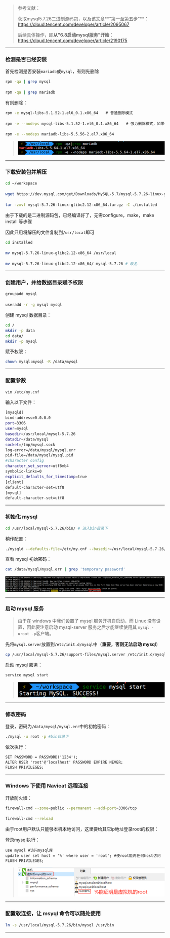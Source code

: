 > 参考文献：
>
> 获取mysql5.7.26二进制源码包，以及该文章**"第一至第五步"**：https://cloud.tencent.com/developer/article/2095067
>
> 后续具体操作，即**从"6.8启动mysql服务"开始**：https://cloud.tencent.com/developer/article/2190175

---



### 检测是否已经安装

首先检测是否安装`mariadb`或`mysql`，有则先删除

```bash
rpm -qa | grep mysql

rpm -qa | grep mariadb
```

有则删除：

```bash
rpm -e mysql-libs-5.1.52-1.el6_0.1.x86_64　　# 普通删除模式

rpm -e --nodeps mysql-libs-5.1.52-1.el6_0.1.x86_64　　# 强力删除模式，如果使用上面命令删除时，提示有依赖的其它文件，则用该命令可以对其进行强力删除

rpm -e --nodeps mariadb-libs-5.5.56-2.el7.x86_64
```

> ![image-20240604210305328](CentOS7中·按照mysql.assets/image-20240604210305328.png)

---



### 下载安装包并解压

```bash
cd ~/workspace

wget https://dev.mysql.com/get/Downloads/MySQL-5.7/mysql-5.7.26-linux-glibc2.12-x86_64.tar.gz

tar -zxvf mysql-5.7.26-linux-glibc2.12-x86_64.tar.gz -C ./installed
```

由于下载的是二进制源码包，已经编译好了，无需configure，make，make install 等步骤

因此只用将解压的文件复制到`/usr/local`即可

```bash
cd installed

mv mysql-5.7.26-linux-glibc2.12-x86_64 /usr/local

mv mysql-5.7.26-linux-glibc2.12-x86_64/ mysql-5.7.26 # 改名
```

---



### 创建用户，并给数据目录赋予权限

```bash
groupadd mysql

useradd -r -g mysql mysql
```

创建 mysql 数据目录：

```bash
cd /
mkdir -p data
cd data/
mkdir -p mysql
```

赋予权限：

```bash
chown mysql:mysql -R /data/mysql
```

---



### 配置参数

```bash
vim /etc/my.cnf
```

输入以下文件：

```bash
[mysqld]
bind-address=0.0.0.0
port=3306
user=mysql
basedir=/usr/local/mysql-5.7.26
datadir=/data/mysql
socket=/tmp/mysql.sock
log-error=/data/mysql/mysql.err
pid-file=/data/mysql/mysql.pid
#character config
character_set_server=utf8mb4
symbolic-links=0
explicit_defaults_for_timestamp=true
[client]
default-character-set=utf8
[mysql]
default-character-set=utf8
```

---



### 初始化 mysql

```bash
cd /usr/local/mysql-5.7.26/bin/ # 进入bin目录下
```

稍作配置：

```bash
./mysqld --defaults-file=/etc/my.cnf --basedir=/usr/local/mysql-5.7.26/ --datadir=/data/mysql/ --user=mysql --initialize
```

查看 mysql 初始密码：

```bash
cat /data/mysql/mysql.err | grep 'temporary password'
```

![image-20240604211557810](CentOS7中·按照mysql.assets/image-20240604211557810.png)

---



### 启动 mysql 服务

> 由于在 windows 中我们设置了 mysql 服务开机自启动，而 Linux 没有设置，因此要注意启动 mysql-server 服务之后才能继续使用其 `mysql -uroot -p`客户端。

先将`mysql.server`放置到`/etc/init.d/mysql`中（**重要，否则无法启动 mysql**）

```bash
cp /usr/local/mysql-5.7.26/support-files/mysql.server /etc/init.d/mysql
```

启动 mysql 服务：

```bash
service mysql start
```

> ![image-20240604212419518](CentOS7中·按照mysql.assets/image-20240604212419518.png)

---



### 修改密码

登录，密码为`/data/mysql/mysql.err`中的初始密码：

```bash
./mysql -u root -p #bin目录下
```

依次执行：

```mysql
SET PASSWORD = PASSWORD('1234');
ALTER USER 'root'@'localhost' PASSWORD EXPIRE NEVER;
FLUSH PRIVILEGES;
```

---



### Windows 下使用 Navicat 远程连接

开放防火墙：

```bash
firewall-cmd --zone=public --permanent --add-port=3306/tcp

firewall-cmd --reload
```

由于root用户默认只能够本机本地访问，这里要给其它ip地址登录root的权限：

登录mysql执行：

```mysql
use mysql #访问mysql库
update user set host = '%' where user = 'root'; #使root能再任何host访问
FLUSH PRIVILEGES;
```

> ![image-20240604213257597](CentOS7中·按照mysql.assets/image-20240604213257597.png)

---



### 配置软连接，让 msyql 命令可以随处使用

```bash
ln -s /usr/local/mysql-5.7.26/bin/mysql /usr/bin
```

---



